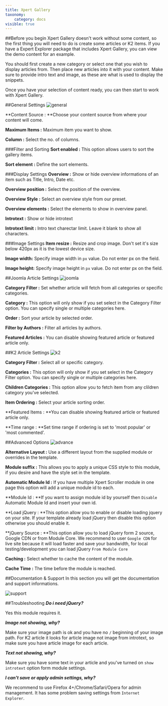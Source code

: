 ```yaml
---
title: Xpert Gallery
taxonomy:
    category: docs
visible: true
---
```


##Before you begin
Xpert Gallery doesn't work without some content, so the first thing you will need to do is create some articles or K2 items. If you have a Expert Explorer package that includes Xpert Gallery, you can view the demo content for an example.

You should first create a new category or select one that you wish to display articles from. Then place new articles into it with your content. Make sure to provide intro text and image, as these are what is used to display the snippets.

Once you have your selection of content ready, you can then start to work with Xpert Gallery.

##General Settings
![general](general.jpg)

**Content Source :&nbsp;**Choose your content source from where your content will come.

**Maximum Items :** Maximum item you want to show.

**Column :** Select the no. of columns.


###Filter and Sorting
**Sort enabled :** This option allows users to sort the gallery items.

**Sort element :** Define the sort elements.

###Display Settings
**Overview :** Show or hide overview informations of an item such as Title, Intro, Date etc.

**Overview position :** Select the position of the overview.

**Overview Style :** Select an overview style from our preset.

**Overview elements :** Select the elements to show in overview panel.

**Introtext :** Show or hide introtext

**Introtext limit :** Intro text charectar limit. Leave it blank to show all characters.


###Image Settings
**Item resize :** Resize and crop image. Don't set it's size below 420px as it is the lowest device size.
 
**Image width:** Specify image width in <code>px</code> value. Do not enter px on the field.

**Image height:** Specify image height in <code>px</code> value. Do not enter px on the field.

##Joomla Article Settings
![joomla](joomla.jpg)

**Category Filter :** Set whether article will fetch from all categories or specific categories.

**Category :** This option will only show if you set select in the Category Filter option. You can specify single or multiple categories here.

**Order :** Sort your article by selected order.

**Filter by Authors :** Filter all articles by authors.

**Featured Articles :** You can disable showing featured article or featured article only.

##K2 Article Settings
![k2](k2.jpg)

**Category Filter :** Select all or specific category.

**Categories :** This option will only show if you set select in the Category Filter option. You can specify single or multiple categories here.

**Children Categories :** This option allow you to fetch item from any clildren category you've selected.

**Item Ordering :** Select your article sorting order.

**Featured Items :&nbsp;**You can disable showing featured article or featured article only.

**Time range :&nbsp;**Set time range if ordering is set to 'most popular' or 'most commented'.


##Advanced Options
![advance](advance.jpg)

**Alternative Layout :** Use a different layout from the supplied module or overrides in the template.

**Module suffix :** This allows you to apply a unique CSS style to this module, if you desire and have the style set in the template.

**Automatic Module Id :** If you have multiple Xpert Scroller module in one page this option will add a unique module id to each.

**Module Id :&nbsp;**If you want to assign module id by yourself then <code>Disable</code> Automatic Module Id and insert your own id.

**Load jQuery :&nbsp;**This option allow you to enable or disable loading jquery on your site. If your template already load jQuery then disable this option otherwise you should enable it.

**jQuery Source :&nbsp;**This option allow you to load jQuery form 2 source, Google CDN or from Module Core. We recommend to user <code>Google CDN</code> for live site because it will load faster and save your bandwidth, for local testing/development you can load jQuery <code>From Module Core</code>

**Caching :** Select whether to cache the content of the module.

**Cache Time :** The time before the module is reached.

##Documentation & Support
In this section you will get the documentation and support informations.

![support](support.jpg)


##Troubleshooting
<em>**Do i need jQuery?**</em>


Yes this module requires it.


<em>**Image not showing, why?**</em>

Make sure your image path is ok and you have no <code>/</code> beginning of your image path. For K2 article it looks for article image not image from introtext, so make sure you have article image for each article.


<em>**Text not showing, why?**</em>

Make sure you have some text in your article and you've turned on <code>show introtext</code>&nbsp;option form module settings.


<em>**I can't save or apply admin settings, why?**</em>

We recommend to use Firefox 4+/Chrome/Safari/Opera for admin management. It has some problem saving settings from <code>Internet Explorer</code>.